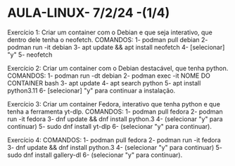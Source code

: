 # AULA-LINUX- 7/2/24 -(1/4)

Exercício 1: Criar um container com o Debian e que seja interativo, que dentro dele tenha o neofetch.
  COMANDOS:
1- podman pull debian
2- podman run -it debian
3- apt update && apt install neofetch
4- [selecionar] "y"
5- neofetch

Exercício 2: Criar um container com o Debian destacável, que tenha python.
   COMANDOS:
1- podman run -dt debian
2-  podman exec -it NOME DO CONTAINER bash
3- apt update 
4- apt search python
5- apt install python3.11
6- [selecionar] "y" para continuar a instalação.

Exercício 3: Criar um container Fedora, interativo que tenha python e que tenha a ferramenta yt-dlp.
    COMANDOS:
  1- podman pull fedora
  2- podman run -it fedora
  3- dnf update && dnf install python.3
  4- (selecionar "y" para continuar)
  5- sudo dnf install yt-dlp
  6- (selecionar "y" para continuar).

  Exercício 4:
    COMANDOS:
  1-  podman pull fedora
  2- podman run -it fedora
  3- dnf update && dnf install python.3
  4- (selecionar "y" para continuar)
  5- sudo dnf install gallery-dl
  6- (selecionar "y" para continuar).

  

  
